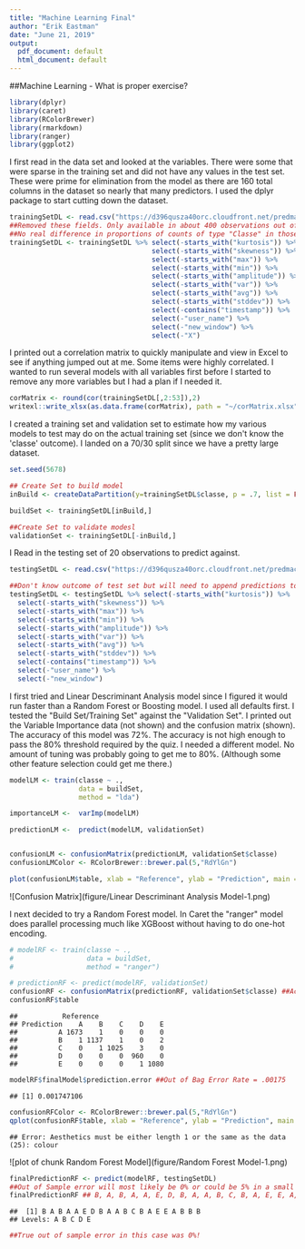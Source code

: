 ```yaml
---
title: "Machine Learning Final"
author: "Erik Eastman"
date: "June 21, 2019"
output:
  pdf_document: default
  html_document: default
---
```



##Machine Learning - What is proper exercise?


```r
library(dplyr)
library(caret)
library(RColorBrewer)
library(rmarkdown)
library(ranger)
library(ggplot2)
```


I first read in the data set and looked at the variables. There were some that were sparse in the training set and did not have any values in the test set. These were prime for elimination from the model as there are 160 total columns in the dataset so nearly that many predictors. I used the dplyr package to start cutting down the dataset.


```r
trainingSetDL <- read.csv("https://d396qusza40orc.cloudfront.net/predmachlearn/pml-training.csv")
##Removed these fields. Only available in about 400 observations out of 19K. Reduces possible predictors from 159 to 59.
##No real difference in proportions of counts of type "Classe" in those with "Window_New" = Yes to overall population.
trainingSetDL <- trainingSetDL %>% select(-starts_with("kurtosis")) %>%
                                   select(-starts_with("skewness")) %>% 
                                   select(-starts_with("max")) %>%
                                   select(-starts_with("min")) %>%
                                   select(-starts_with("amplitude")) %>%
                                   select(-starts_with("var")) %>%
                                   select(-starts_with("avg")) %>%
                                   select(-starts_with("stddev")) %>%
                                   select(-contains("timestamp")) %>%
                                   select(-"user_name") %>%
                                   select(-"new_window") %>%
                                   select(-"X")
```


I printed out a correlation matrix to quickly manipulate and view in Excel to see if anything jumped out at me. Some items were highly correlated. I wanted to run several models with all variables first before I started to remove any more variables but I had a plan if I needed it.


```r
corMatrix <- round(cor(trainingSetDL[,2:53]),2)
writexl::write_xlsx(as.data.frame(corMatrix), path = "~/corMatrix.xlsx")
```

I created a training set and validation set to estimate how my various models to test may do on the actual training set (since we don't know the 'classe' outcome). I landed on a 70/30 split since we have a pretty large dataset.


```r
set.seed(5678)

## Create Set to build model
inBuild <- createDataPartition(y=trainingSetDL$classe, p = .7, list = FALSE)

buildSet <- trainingSetDL[inBuild,] 

##Create Set to validate modesl
validationSet <- trainingSetDL[-inBuild,]
```



I Read in the testing set of 20 observations to predict against.


```r
testingSetDL <- read.csv("https://d396qusza40orc.cloudfront.net/predmachlearn/pml-testing.csv")

##Don't know outcome of test set but will need to append predictions to this set for peer scoring
testingSetDL <- testingSetDL %>% select(-starts_with("kurtosis")) %>%
  select(-starts_with("skewness")) %>% 
  select(-starts_with("max")) %>%
  select(-starts_with("min")) %>%
  select(-starts_with("amplitude")) %>%
  select(-starts_with("var")) %>%
  select(-starts_with("avg")) %>%
  select(-starts_with("stddev")) %>%
  select(-contains("timestamp")) %>%
  select(-"user_name") %>%
  select(-"new_window")
```


I first tried and Linear Descriminant Analysis model since I figured it would run faster than a Random Forest or Boosting model. I used all defaults first. I tested the "Build Set/Training Set" against the "Validation Set". I printed out the Variable Importance data (not shown) and the confusion matrix (shown). The accuracy of this model was 72%. The accuracy is not high enough to pass the 80% threshold required by the quiz. I needed a different model. No amount of tuning was probably going to get me to 80%. (Although some other feature selection could get me there.)


```r
modelLM <- train(classe ~ .,
                 data = buildSet,
                 method = "lda")

importanceLM <-  varImp(modelLM)

predictionLM <-  predict(modelLM, validationSet)


confusionLM <- confusionMatrix(predictionLM, validationSet$classe) 
confusionLMColor <- RColorBrewer::brewer.pal(5,"RdYlGn")

plot(confusionLM$table, xlab = "Reference", ylab = "Prediction", main = "LDA Model Confusion Matrix", col = confusionLMColor)
```

![Confusion Matrix](figure/Linear Descriminant Analysis Model-1.png)

I next decided to try a Random Forest model. In Caret the "ranger" model does parallel processing much like XGBoost without having to do one-hot encoding.



```r
# modelRF <- train(classe ~ ., 
#                  data = buildSet, 
#                  method = "ranger")

# predictionRF <- predict(modelRF, validationSet)
confusionRF <- confusionMatrix(predictionRF, validationSet$classe) ##Accuracy of 99%
confusionRF$table
```

```
##           Reference
## Prediction    A    B    C    D    E
##          A 1673    1    0    0    0
##          B    1 1137    1    0    2
##          C    0    1 1025    3    0
##          D    0    0    0  960    0
##          E    0    0    0    1 1080
```

```r
modelRF$finalModel$prediction.error ##Out of Bag Error Rate = .00175 
```

```
## [1] 0.001747106
```

```r
confusionRFColor <- RColorBrewer::brewer.pal(5,"RdYlGn")
qplot(confusionRF$table, xlab = "Reference", ylab = "Prediction", main = "Random Forest Model Confusion Matrix", col = confusionRFColor)
```

```
## Error: Aesthetics must be either length 1 or the same as the data (25): colour
```

![plot of chunk Random Forest Model](figure/Random Forest Model-1.png)

```r
finalPredictionRF <- predict(modelRF, testingSetDL)
##Out of Sample error will most likely be 0% or could be 5% in a small fraction of cases.
finalPredictionRF ## B, A, B, A, A, E, D, B, A, A, B, C, B, A, E, E, A, B, B, B = 20/20 on quiz
```

```
##  [1] B A B A A E D B A A B C B A E E A B B B
## Levels: A B C D E
```

```r
##True out of sample error in this case was 0%!
```



